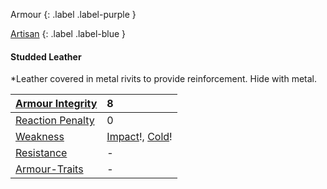 
Armour
{: .label .label-purple }

[Artisan](Game/Designing-Armour#Artisan)
{: .label .label-blue }

#### Studded Leather
*Leather covered in metal rivits to provide reinforcement. Hide with metal.

| [Armour Integrity](Game/Core/Armour#Armour%20Integrity)    | 8                                                                  |
| :--------------------------------------------------------- | :----------------------------------------------------------------- |
| [Reaction Penalty](Game/Core/Armour#Reaction%20Penalty)          | 0                                                                  |
| [Weakness](Game/Core/Armour#Weakness%20and%20Resistance)   | [Impact](Game/Core/Injury#Impact)!, [Cold](Game/Core/Injury#Cold)! |
| [Resistance](Game/Core/Armour#Weakness%20and%20Resistance) | -                                                                  |
| [Armour-Traits](Game/Core/Armour-Traits)                   | -                                                                  |
